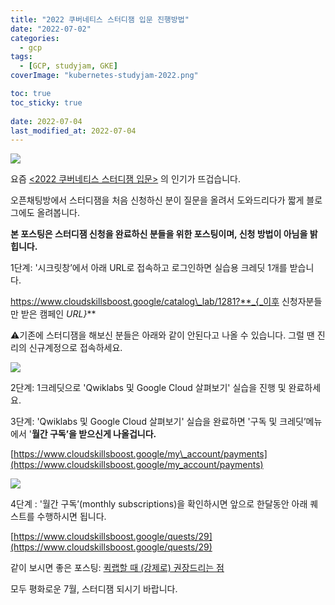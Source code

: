 ```yaml
---
title: "2022 쿠버네티스 스터디잼 입문 진행방법"
date: "2022-07-02"
categories: 
  - gcp
tags:
  - [GCP, studyjam, GKE]
coverImage: "kubernetes-studyjam-2022.png"

toc: true
toc_sticky: true
 
date: 2022-07-04
last_modified_at: 2022-07-04
---
```


![](images/kubernetes-studyjam-2022.png)

요즘 [<2022 쿠버네티스 스터디잼 입문>](https://sites.google.com/view/studyjam-kr/%EC%BF%A0%EB%B2%84%EB%84%A4%ED%8B%B0%EC%8A%A4-%EC%9E%85%EB%AC%B8) 의 인기가 뜨겁습니다.

오픈채팅방에서 스터디잼을 처음 신청하신 분이 질문을 올려서 도와드리다가 짧게 블로그에도 올려봅니다. 

**본 포스팅은 스터디잼 신청을 완료하신 분들을 위한 포스팅이며, 신청 방법이 아님을 밝힙니다.**

1단계: '시크릿창’에서 아래 URL로 접속하고 로그인하면 실습용 크레딧 1개를 받습니다. 

https://www.cloudskillsboost.google/catalog\_lab/1281?**_{_이후 신청자분들만 받은 캠페인 _URL}_**

⚠️기존에 스터디잼을 해보신 분들은 아래와 같이 안된다고 나올 수 있습니다. 그럴 땐 진리의 신규계정으로 접속하세요.

![](images/gcp-studyjam-history.png)

2단계: 1크레딧으로 'Qwiklabs 및 Google Cloud 살펴보기' 실습을 진행 및 완료하세요.

3단계: 'Qwiklabs 및 Google Cloud 살펴보기' 실습을 완료하면 '구독 및 크레딧’메뉴에서 '**월간 구독’을 받으신게 나올겁니다.**

[https://www.cloudskillsboost.google/my\_account/payments](https://www.cloudskillsboost.google/my_account/payments)

![](images/gcp-studyjam-monthly-subscriptions.png)

4단계 : '월간 구독’(monthly subscriptions)을 확인하시면 앞으로 한달동안 아래 퀘스트를 수행하시면 됩니다.

[https://www.cloudskillsboost.google/quests/29](https://www.cloudskillsboost.google/quests/29)

같이 보시면 좋은 포스팅: [퀵랩할 때 (강제로) 권장드리는 점](https://lifeoncloud.kr/gcp/gcp-docs/incognito/)

모두 평화로운 7월, 스터디잼 되시기 바랍니다.
